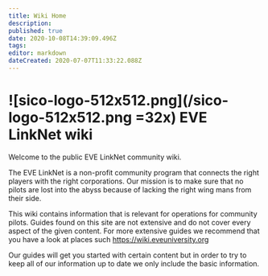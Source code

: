 ```yaml
---
title: Wiki Home
description: 
published: true
date: 2020-10-08T14:39:09.496Z
tags: 
editor: markdown
dateCreated: 2020-07-07T11:33:22.088Z
---
```


# ![sico-logo-512x512.png](/sico-logo-512x512.png =32x) EVE LinkNet wiki
Welcome to the public EVE LinkNet community wiki.

The EVE LinkNet is a non-profit community program that connects the right players with the right corporations. Our mission is to make sure that no pilots are lost into the abyss because of lacking the right wing mans from their side.

This wiki contains information that is relevant for operations for community pilots.
Guides found on this site are not extensive and do not cover every aspect of the given content. For more extensive guides we recommend that you have a look at places such https://wiki.eveuniversity.org

Our guides will get you started with certain content but in order to try to keep all of our information up to date we only include the basic information.

